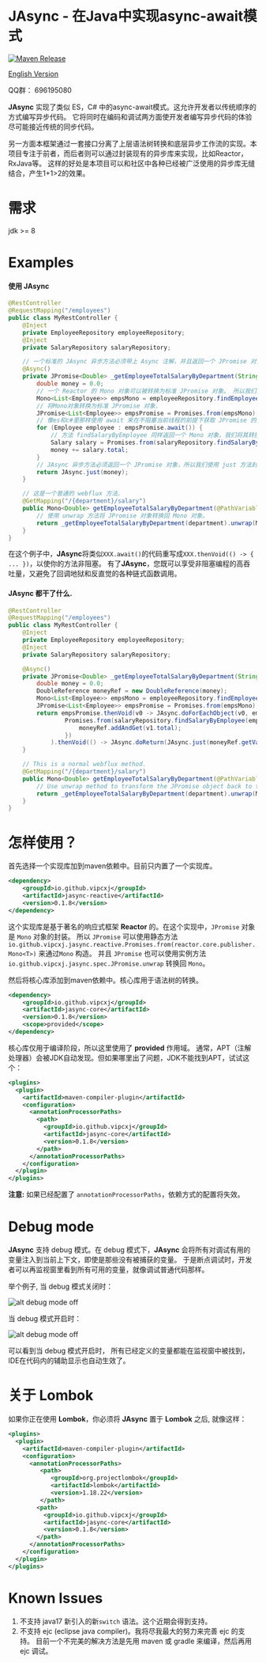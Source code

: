 JAsync - 在Java中实现async-await模式
===============

[![Maven Release][maven-shield]][maven-link]

[English Version](/README_CN.md)

QQ群： 696195080

**JAsync** 实现了类似 ES，C# 中的async-await模式。这允许开发者以传统顺序的方式编写异步代码。 
它将同时在编码和调试两方面使开发者编写异步代码的体验尽可能接近传统的同步代码。

另一方面本框架通过一套接口分离了上层语法树转换和底层异步工作流的实现。本项目专注于前者，而后者则可以通过封装现有的异步库来实现，比如Reactor，RxJava等。
这样的好处是本项目可以和社区中各种已经被广泛使用的异步库无缝结合，产生1+1>2的效果。

需求
===
jdk >= 8

Examples
=======
#### 使用 JAsync
```java
@RestController
@RequestMapping("/employees")
public class MyRestController {
    @Inject
    private EmployeeRepository employeeRepository;
    @Inject
    private SalaryRepository salaryRepository;

    // 一个标准的 JAsync 异步方法必须带上 Async 注解，并且返回一个 JPromise 对象.
    @Async()
    private JPromise<Double> _getEmployeeTotalSalaryByDepartment(String department) {
        double money = 0.0;
        // 一个 Reactor 的 Mono 对象可以被转换为标准 JPromise 对象。 所以我们先获取一个 Mono 对象。
        Mono<List<Employee>> empsMono = employeeRepository.findEmployeeByDepartment(department);
        // 将Mono对象转换为标准 JPromise 对象.
        JPromise<List<Employee>> empsPromise = Promises.from(empsMono);
        // 像es和c#里那样使用 await 来在不阻塞当前线程的前提下获取 JPromise 的结果。
        for (Employee employee : empsPromise.await()) {
            // 方法 findSalaryByEmployee 同样返回一个 Mono 对象。我们将其转换为标准 JPromise 对象，并像上面提到的那样使用 await 获取其结果。
            Salary salary = Promises.from(salaryRepository.findSalaryByEmployee(employee.id)).await();
            money += salary.total;
        }
        // JAsync 异步方法必须返回一个 JPromise 对象，所以我们使用 just 方法封装返回值。
        return JAsync.just(money);
    }

    // 这是一个普通的 webflux 方法.
    @GetMapping("/{department}/salary")
    public Mono<Double> getEmployeeTotalSalaryByDepartment(@PathVariable String department) {
        // 使用 unwrap 方法将 JPromise 对象转换回 Mono 对象。
        return _getEmployeeTotalSalaryByDepartment(department).unwrap(Mono.class);
    }
}
```
在这个例子中，**JAsync**将类似`XXX.await()`的代码重写成`XXX.thenVoid(() -> { ... })`，以使你的方法非阻塞。
有了**JAsync**，您既可以享受非阻塞编程的高吞吐量，又避免了回调地狱和反直觉的各种链式函数调用。

#### JAsync 都干了什么.
```java
@RestController
@RequestMapping("/employees")
public class MyRestController {
    @Inject
    private EmployeeRepository employeeRepository;
    @Inject
    private SalaryRepository salaryRepository;

    @Async()
    private JPromise<Double> _getEmployeeTotalSalaryByDepartment(String department) {
        double money = 0.0;
        DoubleReference moneyRef = new DoubleReference(money);
        Mono<List<Employee>> empsMono = employeeRepository.findEmployeeByDepartment(department);
        JPromise<List<Employee>> empsPromise = Promises.from(empsMono);
        return empsPromise.thenVoid(v0 -> JAsync.doForEachObject(v0, employee -> 
                Promises.from(salaryRepository.findSalaryByEmployee(employee.id)).thenVoid(v1 -> {
                    moneyRef.addAndGet(v1.total);
                })
            ).thenVoid(() -> JAsync.doReturn(JAsync.just(moneyRef.getValue())))).catchReturn();
    }

    // This is a normal webflux method.
    @GetMapping("/{department}/salary")
    public Mono<Double> getEmployeeTotalSalaryByDepartment(@PathVariable String department) { 
        // Use unwrap method to transform the JPromise object back to the Mono object.
        return _getEmployeeTotalSalaryByDepartment(department).unwrap(Mono.class);
    }
}
```

怎样使用？
=======
首先选择一个实现库加到maven依赖中。目前只内置了一个实现库。
```xml
<dependency>
    <groupId>io.github.vipcxj</groupId>
    <artifactId>jasync-reactive</artifactId>
    <version>0.1.8</version>
</dependency>
```
这个实现库是基于著名的响应式框架 **Reactor** 的。在这个实现中，`JPromise` 对象是 `Mono` 对象的封装。
所以 `JPromise` 可以使用静态方法 `io.github.vipcxj.jasync.reactive.Promises.from(reactor.core.publisher.Mono<T>)` 来通过`Mono` 构造。 
并且 `JPromise` 也可以使用实例方法 `io.github.vipcxj.jasync.spec.JPromise.unwrap` 转换回 `Mono`。

然后将核心库添加到maven依赖中。核心库用于语法树的转换。
```xml
<dependency>
    <groupId>io.github.vipcxj</groupId>
    <artifactId>jasync-core</artifactId>
    <version>0.1.8</version>
    <scope>provided</scope>
</dependency>
```
核心库仅用于编译阶段，所以这里使用了 **provided** 作用域。
通常，APT（注解处理器）会被JDK自动发现。但如果哪里出了问题，JDK不能找到APT，试试这个：
```xml
<plugins>
  <plugin>
    <artifactId>maven-compiler-plugin</artifactId>
    <configuration>
      <annotationProcessorPaths>
        <path>
          <groupId>io.github.vipcxj</groupId>
          <artifactId>jasync-core</artifactId>
          <version>0.1.8</version>
        </path>
      </annotationProcessorPaths>
    </configuration>
  </plugin>
</plugins>
```
**注意:** 如果已经配置了 `annotationProcessorPaths`，依赖方式的配置将失效。

Debug mode
===
**JAsync** 支持 debug 模式。在 debug 模式下，**JAsync** 会将所有对调试有用的变量注入到当前上下文，即使是那些没有被捕获的变量。
于是断点调试时，开发者可以再监视窗里看到所有可用的变量，就像调试普通代码那样。

举个例子, 当 debug 模式关闭时：

![alt debug mode off](/debug-off.png)

当 debug 模式开启时：

![alt debug mode off](/debug-on.png)

可以看到当 debug 模式开启时， 所有已经定义的变量都能在监视窗中被找到，IDE在代码内的辅助显示也自动生效了。

关于 Lombok
===
如果你正在使用 **Lombok**，你必须将 **JAsync** 置于 **Lombok** 之后, 就像这样：
```xml
<plugins>
  <plugin>
    <artifactId>maven-compiler-plugin</artifactId>
    <configuration>
      <annotationProcessorPaths>
         <path>
            <groupId>org.projectlombok</groupId>
            <artifactId>lombok</artifactId>
            <version>1.18.22</version>
         </path>
        <path>
          <groupId>io.github.vipcxj</groupId>
          <artifactId>jasync-core</artifactId>
          <version>0.1.8</version>
        </path>
      </annotationProcessorPaths>
    </configuration>
  </plugin>
</plugins>
```

Known Issues
===
1. 不支持 java17 新引入的新`switch` 语法。这个近期会得到支持。
2. 不支持 ejc (eclipse java compiler)。我将尽我最大的努力来完善 ejc 的支持。
   目前一个不完美的解决方法是先用 maven 或 gradle 来编译，然后再用 ejc 调试。

[maven-shield]: https://img.shields.io/maven-central/v/io.github.vipcxj/jasync-parent.png
[maven-link]: https://search.maven.org/artifact/io.github.vipcxj/jasync-parent